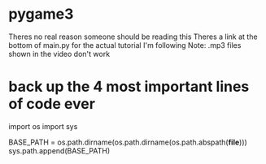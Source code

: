 # pygame3
Theres no real reason someone should be reading this
Theres a link at the bottom of main.py for the actual tutorial I'm following 
Note: .mp3 files shown in the video don't work

# back up the 4 most important lines of code ever
import os
import sys

BASE_PATH = os.path.dirname(os.path.dirname(os.path.abspath(__file__)))
sys.path.append(BASE_PATH)
